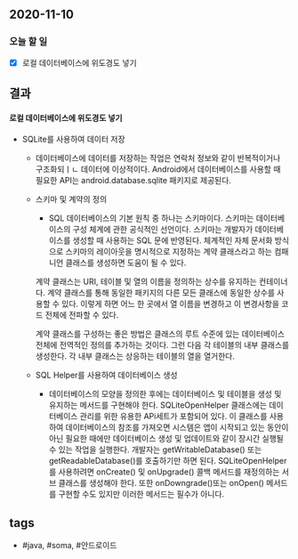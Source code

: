 ## 2020-11-10

### 오늘 할 일
  - [x] 로컬 데이터베이스에 위도경도 넣기


  

  
## 결과

#### 로컬 데이터베이스에 위도경도 넣기

* SQLite를 사용하여 데이터 저장
	- 데이터베이스에 데이터를 저장하는 작업은 연락처 정보와 같이 반복적이거나 구조화되ㅣㄴ 데이터에 이상적이다. Android에서 데이터베이스를 사용할 때 필요한 API는 android.database.sqlite 패키지로 제공된다.

	- 스키마 및 계약의 정의
		* SQL 데이터베이스의 기본 원칙 중 하나는 스키마이다. 스키마는 데이터베이스의 구성 체계에 관한 공식적인 선언이다. 스키마는 개발자가 데이터베이스를 생성할 때 사용하는 SQL 문에 반영된다. 체계적인 자체 문서화 방식으로 스키마의 레이아웃을 명시적으로 지정하는 계약 클래스라고 하는 컴패니언 클래스를 생성하면 도움이 될 수 있다.

		계약 클래스는 URI, 테이블 및 열의 이름을 정의하는 상수를 유지하는 컨테이너다. 계약 클래스를 통해 동일한 패키지의 다른 모든 클래스에 동일한 상수를 사용할 수 있다. 이렇게 하면 어느 한 곳에서 열 이름을 변경하고 이 변경사항을 코드 전체에 전파할 수 있다.

		계약 클래스를 구성하는 좋은 방법은 클래스의 루트 수준에 있는 데이터베이스 전체에 전역적인 정의를 추가하는 것이다. 그런 다음 각 테이블의 내부 클래스를 생성한다. 각 내부 클래스는 상응하는 테이블의 열을 열거한다.

	- SQL Helper를 사용하여 데이터베이스 생성
		* 데이터베이스의 모양을 정의한 후에는 데이터베이스 및 테이블을 생성 및 유지하는 메서드를 구현해야 한다. 
		SQLiteOpenHelper 클래스에는 데이터베이스 관리를 위한 유용한 APi세트가 포함되어 있다. 이 클래스를 사용하여 데이터베이스의 참조를 가져오면 시스템은 앱이 시작되고 있는 동안이 아닌 필요한 때에만 데이터베이스 생성 및 업데이트와 같이 장시간 실행될 수 있는 작업을 실행한다. 개발자는 getWritableDatabase() 또는 getReadableDatabase()를 호출하기만 하면 된다.
		SQLiteOpenHelper를 사용하려면 onCreate() 및 onUpgrade() 콜백 메서드를 재정의하는 서브 클래스를 생성해야 한다. 또한 onDowngrade()또는 onOpen() 메서드를 구현할 수도 있지만 이러한 메서드는 필수가 아니다.

















## tags
-  \#java, \#soma, \#안드로이드

